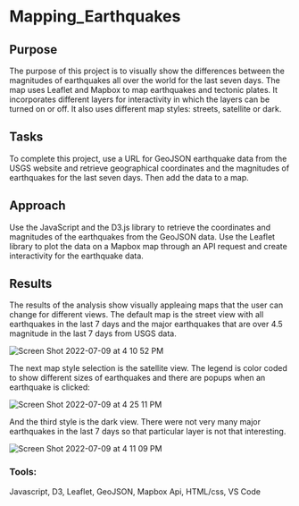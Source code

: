 # Mapping_Earthquakes
## Purpose
The purpose of this project is to visually show the differences between the magnitudes of earthquakes all over the world for the last seven days. The map uses Leaflet and Mapbox to map earthquakes and tectonic plates. It incorporates different layers for interactivity in which the layers can be turned on or off. It also uses different map styles: streets, satellite or dark.

## Tasks
To complete this project, use a URL for GeoJSON earthquake data from the USGS website and retrieve geographical coordinates and the magnitudes of earthquakes for the last seven days. Then add the data to a map.

## Approach
Use the JavaScript and the D3.js library to retrieve the coordinates and magnitudes of the earthquakes from the GeoJSON data. Use the Leaflet library to plot the data on a Mapbox map through an API request and create interactivity for the earthquake data.

## Results
The results of the analysis show visually appleaing maps that the user can change for different views. The default map is the street view with all earthquakes in the last 7 days and the major earthquakes that are over 4.5 magnitude in the last 7 days from USGS data. 

![Screen Shot 2022-07-09 at 4 10 52 PM](https://user-images.githubusercontent.com/99676466/178124430-53629612-a52f-46c6-97f9-0717d31373ea.png)

The next map style selection is the satellite view. The legend is color coded to show different sizes of earthquakes and there are popups when an earthquake is clicked: 

![Screen Shot 2022-07-09 at 4 25 11 PM](https://user-images.githubusercontent.com/99676466/178124506-77a4eded-fd26-437a-a02e-2295ae11a868.png)


And the third style is the dark view. There were not very many major earthquakes in the last 7 days so that particular layer is not that interesting. 

![Screen Shot 2022-07-09 at 4 11 09 PM](https://user-images.githubusercontent.com/99676466/178124465-880b29bf-0437-4c02-bce3-a143596a76bc.png)

### Tools: 
Javascript, D3, Leaflet, GeoJSON, Mapbox Api, HTML/css, VS Code



